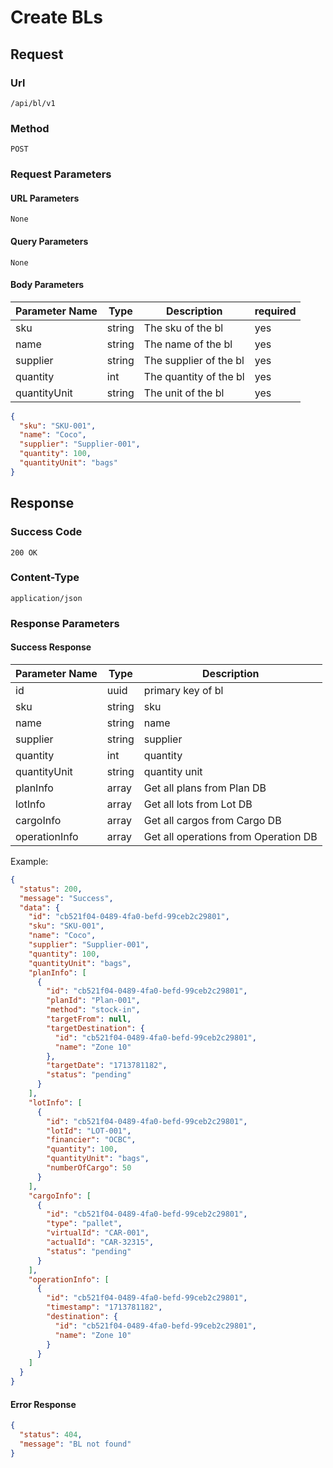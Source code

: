 # Create BLs

## Request

### Url

`/api/bl/v1`

### Method

`POST`

### Request Parameters

#### URL Parameters

`None`

#### Query Parameters

`None`

#### Body Parameters

| Parameter Name | Type   | Description            | required |
|----------------|--------|------------------------|----------|
| sku            | string | The sku of the bl      | yes      |
| name           | string | The name of the bl     | yes      |
| supplier       | string | The supplier of the bl | yes      |
| quantity       | int    | The quantity of the bl | yes      |
| quantityUnit   | string | The unit of the bl     | yes      |

```json
{
  "sku": "SKU-001",
  "name": "Coco",
  "supplier": "Supplier-001",
  "quantity": 100,
  "quantityUnit": "bags"
}
```

## Response

### Success Code

`200 OK`

### Content-Type

`application/json`

### Response Parameters

#### Success Response

| Parameter Name | Type   | Description                          |
|----------------|--------|--------------------------------------|
| id             | uuid   | primary key of bl                    |
| sku            | string | sku                                  |
| name           | string | name                                 |
| supplier       | string | supplier                             |
| quantity       | int    | quantity                             |
| quantityUnit   | string | quantity unit                        |
| planInfo       | array  | Get all plans from Plan DB           |
| lotInfo        | array  | Get all lots from Lot DB             |
| cargoInfo      | array  | Get all cargos from Cargo DB         |
| operationInfo  | array  | Get all operations from Operation DB |

Example:

```json
{
  "status": 200,
  "message": "Success",
  "data": {
    "id": "cb521f04-0489-4fa0-befd-99ceb2c29801",
    "sku": "SKU-001",
    "name": "Coco",
    "supplier": "Supplier-001",
    "quantity": 100,
    "quantityUnit": "bags",
    "planInfo": [
      {
        "id": "cb521f04-0489-4fa0-befd-99ceb2c29801",
        "planId": "Plan-001",
        "method": "stock-in",
        "targetFrom": null,
        "targetDestination": {
          "id": "cb521f04-0489-4fa0-befd-99ceb2c29801",
          "name": "Zone 10"
        },
        "targetDate": "1713781182",
        "status": "pending"
      }
    ],
    "lotInfo": [
      {
        "id": "cb521f04-0489-4fa0-befd-99ceb2c29801",
        "lotId": "LOT-001",
        "financier": "OCBC",
        "quantity": 100,
        "quantityUnit": "bags",
        "numberOfCargo": 50
      }
    ],
    "cargoInfo": [
      {
        "id": "cb521f04-0489-4fa0-befd-99ceb2c29801",
        "type": "pallet",
        "virtualId": "CAR-001",
        "actualId": "CAR-32315",
        "status": "pending"
      }
    ],
    "operationInfo": [
      {
        "id": "cb521f04-0489-4fa0-befd-99ceb2c29801",
        "timestamp": "1713781182",
        "destination": {
          "id": "cb521f04-0489-4fa0-befd-99ceb2c29801",
          "name": "Zone 10"
        }
      }
    ]
  }
}
```

#### Error Response

```json
{
  "status": 404,
  "message": "BL not found"
}
```